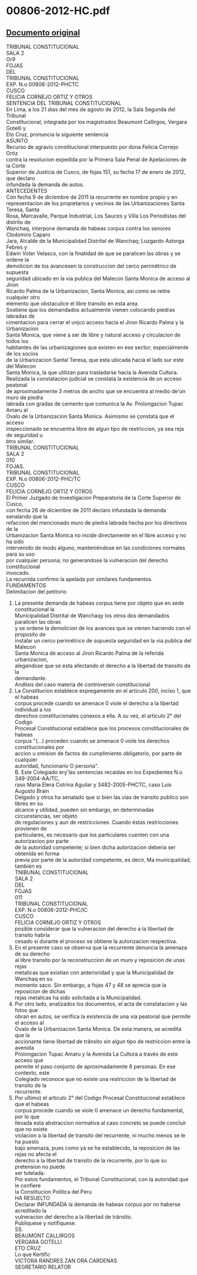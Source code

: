 
00806-2012-HC.pdf
=================
  
[Documento original](https://tc.gob.pe/jurisprudencia/2012/00806-2012-HC.pdf)  
---  
TRIBUNAL CONSTITUCIONAL  
SALA 2  
Or9  
FOJAS  
DEL  
TRIBUNAL CONSTITUCIONAL  
EXP. N.o 00806-2012-PHCTC  
CUSCO  
FELICIA CORNEJO ORTIZ Y OTROS  
SENTENCIA DEL TRIBUNAL CONSTITUCIONAL  
En Lima, a los 21 dias del mes de agosto de 2012, la Sala Segunda del Tribunal  
Constitucional, integrada por los magistrados Beaumont Callirgos, Vergara Gotelli y  
Eto Cruz, pronuncia la siguiente sentencia  
ASUNTO  
Recurso de agravio constitucional interpuesto por dona Felicia Cornejo Ortiz  
contra la resolucion expedida por la Primera Sala Penal de Apelaciones de la Corte  
Superior de Justicia de Cusco, de fojas 151, su fecha 17 de enero de 2012, que declaro  
infundada la demanda de autos.  
ANTECEDENTES  
Con fecha 9 de diciembre de 2011 la recurrente en nombre propio y en  
representacion de los propietarios y vecinos de las Urbanizaciones Santa Teresa, Santa  
Rosa, Marcavalle, Parque Industrial, Los Sauces y Villa Los Periodistas del distrito de  
Wanchaq, interpone demanda de habeas corpus contra los senores Clodomiro Caparo  
Jara, Alcalde de la Municipalidad Distrital de Wanchaq; Luzgardo Astorga Febres y  
Edwin Voter Velasco, con la finatidad de que se paralicen las obras y se ordene la  
demolicion de los avancesen la construccion del cerco perimétrico de supuesta  
seguridad ubicado en la via publica del Malecon Santa Monica de acceso al Jiron  
Ricardo Palma de la Urbanizacion, Santa Monica, asi como se retire cualquier otro  
elemento que obstaculice el libre transito en esta area.  
Sostiene que los demandados actualmente vienen colocando piedras labradas de  
cimentacion para cerrar el unjco acceso hacia el Jiron Ricardo Palma y la Urbanizacion  
Santa Monica, que viene a ser de libre y natural acceso y circulacion de todos los  
habitantes de las urbanizagiones que existen en ese sector; especialmente de los socios  
de la Urbanizacion Santal Teresa, que esta ubicada hacia el lado sur este del Malecon  
Santa Monica, la que utilizan para trasladarse hacia la Avenida Cultura.  
Realizada la constatacion judicial se constata la existencia de un acceso peatonal  
de aproximadamente 3 metros de ancho que se encuentra al medio de'un muro de piedra  
labrada con gradas de cemento que comunica la Av. Prolongacion Tupac Amaru al  
Ovalo de la Urbanizacion Santa Monica. Asimismo se çonstata que el acceso  
inspeccionado se encuentra libre de algun tipo de restriccion, ya sea reja de seguridad u  
btro similar.  
TRIBUNAL CONSTITUCIONAL  
SALA 2  
010  
FOJAS.  
TRIBUNAL CONSTITUCIONAL  
EXP. N.o 00806-2012-PHC/TC  
CUSCO  
FELICIA CORNEJO ORTIZ Y OTROS  
El Primer Juzgado de Investigacion Preparatoria de la Corte Superior de Cusco,  
con fecha 26 de diciembre de 2011 declaro infundada la demanda senalando que la  
refaccion del mencionado muro de piedra labrada hecha por los directivos de la  
Urbanizacion Santa Monica no incide directamente en el libre acceso y no ha sido  
intervenido de modo alguno, manteniéndose en las condiciones normales para su uso  
por cualquier persona; no generandose la vulneracion del derecho constitucional  
invocado.  
La recurrida confirmo la apelada por similares fundamentos.  
FUNDAMENTOS  
Delimitacion del petitorio  
1. La presente demanda de habeas corpus tiene por objeto que en sede constitucional la  
Municipalidad Distrital de Wanchaqy los otros dos demandados paralicen las obras  
y se ordene la demolicion de los avances que se vienen haciendo con el proposito de  
instalar un cerco perimétrico de supuesta seguridad en la via publica del Malecon  
Santa Monica de acceso al Jiron Ricardo Palma de la referida urbanizacion,  
alegandose que se esta afectando el derecho a la libertad de transito de la  
demandante.  
Andlisis del caso materia de controversin constitucional  
2. La Constitucion establece expregamente en el articulo 200, inciso 1, que el habeas  
corpus procede cuando se amenace 0 viole el derecho a la libertad individual a los  
derechos constitucionales çonexos a ella. A su vez, el articulo 2° del Codigo  
Procesal Constitucional establece que los procesos constitucionales de habeas  
corpus "(...) proceden cuando se amenace 0 viole los derechos constitucionales por  
accion u omision de factos de cumplimiento obligatorio, por parte de cualquier  
autoridad, funcionario O persona".  
B. Este Colegiado ery'las sentencias recaidas en los Expedientes N.o 349-2004-AA/TC,  
raso Maria Elera Cotrina Aguilar y 3482-2005-PHCTC, caso Luis Augusto Brain  
Delgado y otros ha senalado que si bien las vias de transito publico son libres en su  
alcance y utilidad, pueden sin embargo, en determinadas circunstancias, ser objeto  
de regulaciones y aun de restricciones. Cuando éstas restricciones provienen de  
particulares, es necesario que los particulares cuenten con una autorizacion por parte  
de la autoridad competente; si bien dicha autorizacion deberia ser obtenida en forma  
previa por parte de la autoridad competente, es decir, Ma municipalidad, también es  
TNIBUNAL CONSTITUCIONAL  
SALA 2  
DEL  
FOJAS  
011  
TRIBUNAL CONSTITUCIONAL  
EXP. N.o 00806-2012-PHC/IC  
CUSCO  
FELICIA CORNEJO ORTIZ Y OTROS  
posible considerar que la vulneracion del derecho a la libertad de transito habria  
cesado si durante el proceso se obtiene la autorizacion respectiva.  
4. En el presente caso se observa que la recurrente denuncia la amenaza de su derecho  
al libre transito por la reconstruccion de un muro y reposicion de unas rejas  
metalicas que existian con anterioridad y que la Municipalidad de Wanchaq en su  
momento saco. Sin embargo, a fojas 47 y 48 se aprecia que la reposicion de dichas  
rejas metalicas ha sido solicitada a la Municipalidad.  
5. Por otro lado, analizados los documentos, el acta de constatacion y las fotos que  
obran en autos, se verifica la existencia de una via peatonal que permite el acceso al  
Ovalo de la Urbanizacion Santa Monica. De esta manera, se acredita que la  
accionante tiene libertad de trânsito sin algun tipo de restriccion entre la avenida  
Prolongacion Tupac Amaru y la Avenida La Cultura a través de este acceso que  
permite el paso conjunto de aproximadamente 6 personas. En ese contexto, este  
Colegiado reconoce que no existe una restriccion de la libertad de transito de la  
recurrente.  
6. Por ultimo) el articulo 2° del Codigo Procesal Constitucional establece que el habeas  
corpus procede cuando se viole 0 amenace un derecho fundamental, por lo que  
llevada esta abstraccion normativa al caso concreto se puede concluir que no existe  
violacion a la libertad de transito del recurrente, ni mucho menos se le ha puesto  
bajo amenaza, pues como ya se ha establecido, la reposicion de las rejas no afecta el  
derecho a la libertad de transito de la recurrente, por lo que su pretension no puede  
ser tutelada.  
Por estos fundamentos, el Tribunal Constitucional, con la autoridad que le confiere  
la Constitucion Politica del Peru  
HA RESUELTO  
Declarar INFUNDADA la demanda de habeas corpus por no haberse acreditado la  
vulneracion del derecho a la libertad de trânsito.  
Publiquese y notifiquese.  
SS.  
BEAUMONT CALLIRGOS  
VERGARA GOTELLI  
ETO CRUZ  
Lo que Kertific  
VICTORA RANDRES ZAN ORA CARDENAS  
SEGRETARIO RELATOR